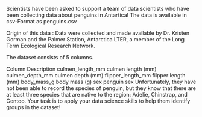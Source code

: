 Scientists  have been asked to support a team of data scientists who have been collecting data about penguins in Antartica! The data is available in csv-Format as penguins.csv

Origin of this data : Data were collected and made available by Dr. Kristen Gorman and the Palmer Station, Antarctica LTER, a member of the Long Term Ecological Research Network.

The dataset consists of 5 columns.

Column	Description
culmen_length_mm	culmen length (mm)
culmen_depth_mm	culmen depth (mm)
flipper_length_mm	flipper length (mm)
body_mass_g	body mass (g)
sex	penguin sex
Unfortunately, they have not been able to record the species of penguin, but they know that there are at least three species that are native to the region: Adelie, Chinstrap, and Gentoo. Your task is to apply your data science skills to help them identify groups in the dataset!
